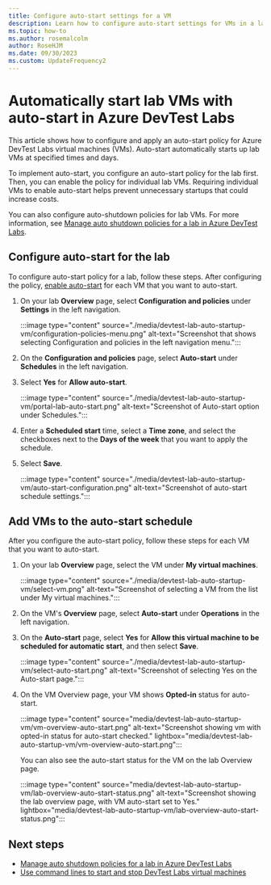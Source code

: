 ```yaml
---
title: Configure auto-start settings for a VM
description: Learn how to configure auto-start settings for VMs in a lab. This setting allows VMs in the lab to be automatically started on a schedule. 
ms.topic: how-to
ms.author: rosemalcolm
author: RoseHJM
ms.date: 09/30/2023
ms.custom: UpdateFrequency2
---
```


# Automatically start lab VMs with auto-start in Azure DevTest Labs

This article shows how to configure and apply an auto-start policy for Azure DevTest Labs virtual machines (VMs). Auto-start automatically starts up lab VMs at specified times and days.

To implement auto-start, you configure an auto-start policy for the lab first. Then, you can enable the policy for individual lab VMs. Requiring individual VMs to enable auto-start helps prevent unnecessary startups that could increase costs.

You can also configure auto-shutdown policies for lab VMs. For more information, see [Manage auto shutdown policies for a lab in Azure DevTest Labs](devtest-lab-auto-shutdown.md).

## Configure auto-start for the lab

To configure auto-start policy for a lab, follow these steps. After configuring the policy, [enable auto-start](#add-vms-to-the-auto-start-schedule) for each VM that you want to auto-start.

1. On your lab **Overview** page, select **Configuration and policies** under **Settings** in the left navigation.

   :::image type="content" source="./media/devtest-lab-auto-startup-vm/configuration-policies-menu.png" alt-text="Screenshot that shows selecting Configuration and policies in the left navigation menu.":::

1. On the **Configuration and policies** page, select **Auto-start** under **Schedules** in the left navigation.

1. Select **Yes** for **Allow auto-start**.

    :::image type="content" source="./media/devtest-lab-auto-startup-vm/portal-lab-auto-start.png" alt-text="Screenshot of Auto-start option under Schedules.":::
 
1. Enter a **Scheduled start** time, select a **Time zone**, and select the checkboxes next to the **Days of the week** that you want to apply the schedule.

1. Select **Save**.

   :::image type="content" source="./media/devtest-lab-auto-startup-vm/auto-start-configuration.png" alt-text="Screenshot of auto-start schedule settings.":::

## Add VMs to the auto-start schedule

After you configure the auto-start policy, follow these steps for each VM that you want to auto-start.

1. On your lab **Overview** page, select the VM under **My virtual machines**.

   :::image type="content" source="./media/devtest-lab-auto-startup-vm/select-vm.png" alt-text="Screenshot of selecting a VM from the list under My virtual machines.":::

1. On the VM's **Overview** page, select **Auto-start** under **Operations** in the left navigation.

1. On the **Auto-start** page, select **Yes** for **Allow this virtual machine to be scheduled for automatic start**, and then select **Save**.

   :::image type="content" source="./media/devtest-lab-auto-startup-vm/select-auto-start.png" alt-text="Screenshot of selecting Yes on the Auto-start page.":::

1. On the VM Overview page, your VM shows **Opted-in** status for auto-start.
 
   :::image type="content" source="media/devtest-lab-auto-startup-vm/vm-overview-auto-start.png" alt-text="Screenshot showing vm with opted-in status for auto-start checked." lightbox="media/devtest-lab-auto-startup-vm/vm-overview-auto-start.png":::

   You can also see the auto-start status for the VM on the lab Overview page.   

   :::image type="content" source="media/devtest-lab-auto-startup-vm/lab-overview-auto-start-status.png" alt-text="Screenshot showing the lab overview page, with VM auto-start set to Yes." lightbox="media/devtest-lab-auto-startup-vm/lab-overview-auto-start-status.png":::

## Next steps

- [Manage auto shutdown policies for a lab in Azure DevTest Labs](devtest-lab-auto-shutdown.md)
- [Use command lines to start and stop DevTest Labs virtual machines](use-command-line-start-stop-virtual-machines.md)
